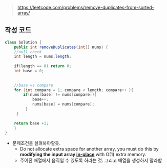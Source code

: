 > https://leetcode.com/problems/remove-duplicates-from-sorted-array/



## 작성 코드

```java
class Solution {
    public int removeDuplicates(int[] nums) {
    //null check
    int length = nums.length;
        
    if(length == 0) return 0;
    int base = 0;
     
    
    //base vs compare
    for (int compare = 1; compare < length; compare++ ){
        if(nums[base] != nums[compare]){
            base++;
            nums[base] = nums[compare];
         }
     }
    
    return base +1;
    }
}
```

- 문제조건을 살펴봐야할듯.
  - Do not allocate extra space for another array, you must do this by **modifying the input array [in-place](https://en.wikipedia.org/wiki/In-place_algorithm)** with O(1) extra memory.
  - 주어진 배열에서 움직일 수 있도록 하라는 것. 그리고 배열을 생성하지 말라함
